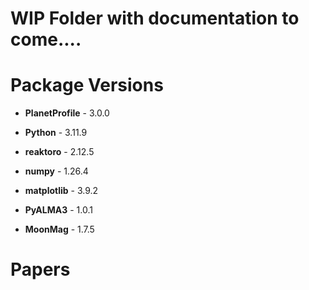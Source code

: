 # WIP Folder with documentation to come....

# Package Versions
- **PlanetProfile** - 3.0.0

- **Python** - 3.11.9

- **reaktoro** - 2.12.5

- **numpy** - 1.26.4

- **matplotlib** - 3.9.2

- **PyALMA3** - 1.0.1

- **MoonMag** - 1.7.5

# Papers



